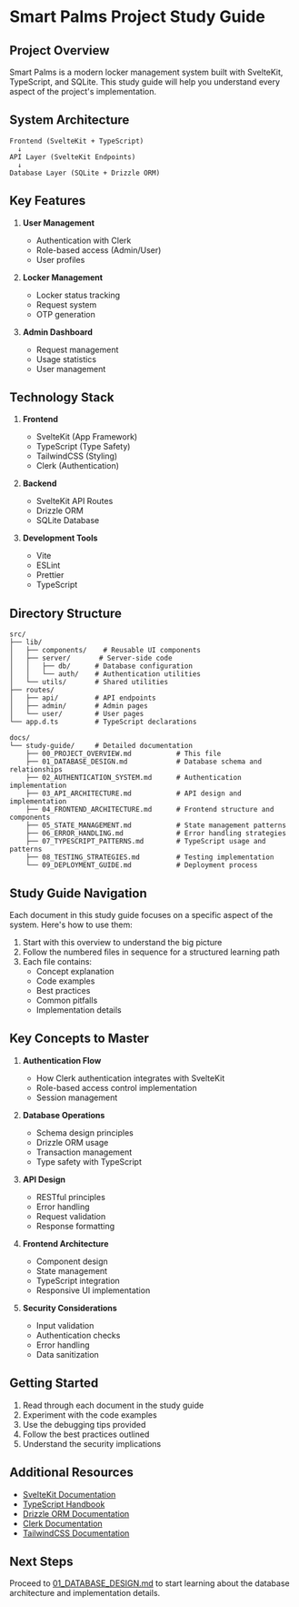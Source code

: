 # Smart Palms Project Study Guide

## Project Overview

Smart Palms is a modern locker management system built with SvelteKit, TypeScript, and SQLite. This study guide will help you understand every aspect of the project's implementation.

## System Architecture

```plaintext
Frontend (SvelteKit + TypeScript)
  ↓
API Layer (SvelteKit Endpoints)
  ↓
Database Layer (SQLite + Drizzle ORM)
```

## Key Features

1. **User Management**

   - Authentication with Clerk
   - Role-based access (Admin/User)
   - User profiles

2. **Locker Management**

   - Locker status tracking
   - Request system
   - OTP generation

3. **Admin Dashboard**
   - Request management
   - Usage statistics
   - User management

## Technology Stack

1. **Frontend**

   - SvelteKit (App Framework)
   - TypeScript (Type Safety)
   - TailwindCSS (Styling)
   - Clerk (Authentication)

2. **Backend**

   - SvelteKit API Routes
   - Drizzle ORM
   - SQLite Database

3. **Development Tools**
   - Vite
   - ESLint
   - Prettier
   - TypeScript

## Directory Structure

```plaintext
src/
├── lib/
│   ├── components/    # Reusable UI components
│   ├── server/       # Server-side code
│   │   ├── db/      # Database configuration
│   │   └── auth/    # Authentication utilities
│   └── utils/       # Shared utilities
├── routes/
│   ├── api/         # API endpoints
│   ├── admin/       # Admin pages
│   └── user/        # User pages
└── app.d.ts         # TypeScript declarations

docs/
└── study-guide/     # Detailed documentation
    ├── 00_PROJECT_OVERVIEW.md           # This file
    ├── 01_DATABASE_DESIGN.md            # Database schema and relationships
    ├── 02_AUTHENTICATION_SYSTEM.md      # Authentication implementation
    ├── 03_API_ARCHITECTURE.md           # API design and implementation
    ├── 04_FRONTEND_ARCHITECTURE.md      # Frontend structure and components
    ├── 05_STATE_MANAGEMENT.md           # State management patterns
    ├── 06_ERROR_HANDLING.md             # Error handling strategies
    ├── 07_TYPESCRIPT_PATTERNS.md        # TypeScript usage and patterns
    ├── 08_TESTING_STRATEGIES.md         # Testing implementation
    └── 09_DEPLOYMENT_GUIDE.md           # Deployment process
```

## Study Guide Navigation

Each document in this study guide focuses on a specific aspect of the system. Here's how to use them:

1. Start with this overview to understand the big picture
2. Follow the numbered files in sequence for a structured learning path
3. Each file contains:
   - Concept explanation
   - Code examples
   - Best practices
   - Common pitfalls
   - Implementation details

## Key Concepts to Master

1. **Authentication Flow**

   - How Clerk authentication integrates with SvelteKit
   - Role-based access control implementation
   - Session management

2. **Database Operations**

   - Schema design principles
   - Drizzle ORM usage
   - Transaction management
   - Type safety with TypeScript

3. **API Design**

   - RESTful principles
   - Error handling
   - Request validation
   - Response formatting

4. **Frontend Architecture**

   - Component design
   - State management
   - TypeScript integration
   - Responsive UI implementation

5. **Security Considerations**
   - Input validation
   - Authentication checks
   - Error handling
   - Data sanitization

## Getting Started

1. Read through each document in the study guide
2. Experiment with the code examples
3. Use the debugging tips provided
4. Follow the best practices outlined
5. Understand the security implications

## Additional Resources

- [SvelteKit Documentation](https://kit.svelte.dev/)
- [TypeScript Handbook](https://www.typescriptlang.org/docs/)
- [Drizzle ORM Documentation](https://orm.drizzle.team/)
- [Clerk Documentation](https://clerk.com/docs)
- [TailwindCSS Documentation](https://tailwindcss.com/docs)

## Next Steps

Proceed to [01_DATABASE_DESIGN.md](./01_DATABASE_DESIGN.md) to start learning about the database architecture and implementation details.
